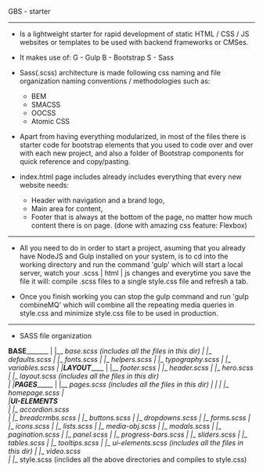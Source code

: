 GBS - starter

--------------------------------------------------------------------------------------------------------------------------------------------------------------

 - Is a lightweight starter for rapid development of static HTML / CSS / JS websites or templates to be used with backend frameworks or CMSes.

- It makes use of: 
	G - Gulp
	B - Bootstrap
	S - Sass

- Sass(.scss) architecture is made following css naming and file organization naming conventions / methodologies such as:
	- BEM
	- SMACSS
	- OOCSS
	- Atomic CSS

- Apart from having everything modularized, in most of the files there is starter code for bootstrap elements that you used to code over and over with each new project, and also a folder of Bootstrap components for quick reference and copy/pasting.

- index.html page includes already includes everything that every new website needs: 
	- Header with navigation and a brand logo,
	- Main area for content,
	- Footer that is always at the bottom of the page, no matter how much content there is on page. (done with amazing css feature: Flexbox)

--------------------------------------------------------------------------------------------------------------------------------------------------------------

- All you need to do in order to start a project, asuming that you already have NodeJS and Gulp installed on your system, 
is to cd into the working directory and run the command 'gulp' which will start a local server, watch your .scss | html | js changes 
and everytime you save the file it will: compile .scss files to a single style.css file and refresh a tab.

- Once you finish working you can stop the gulp command and run 'gulp combineMQ' which will combine all the repeating media queries in style.css 
and minimize style.css file to be used in production.

--------------------------------------------------------------------------------------------------------------------------------------------------------------

- SASS file organization

 __BASE_________
|               |__ _base.scss (includes all the files in this dir)
|	 			        |__ _defaults.scss
|	 			        |__ _fonts.scss
|	 			        |__ _helpers.scss
|	 			        |__ _typography.scss
|	 			        |__ _variables.scss
|
|__LAYOUT_______
|				        |__ _footer.scss
|					      |__ _header.scss
|					      |__ _hero.scss
|					      |__ _layout.scss (includes all the files in this dir)					
|
|__PAGES________
|               |__ _pages.scss (includes all the files in this dir)
|               |
|               |__ _homepage.scss
|         
|__UI-ELEMENTS__         
|               |__ _accordion.scss         
|               |__ _breadcrmbs.scss
|               |__ _buttons.scss
|               |__ _dropdowns.scss
|               |__ _forms.scss
|               |__ _icons.scss
|               |__ _lists.scss
|               |__ _media-obj.scss
|               |__ _modals.scss
|               |__ _pagination.scss
|               |__ _panel.scss
|               |__ _progress-bars.scss
|               |__ _sliders.scss
|               |__ _tables.scss
|               |__ _tooltips.scss
|               |__ _ui-elements.scss (includes all the files in this dir)
|               |__ _video.scss        
|
|__ style.scss (inclides all the above directories and compiles to style.css)











